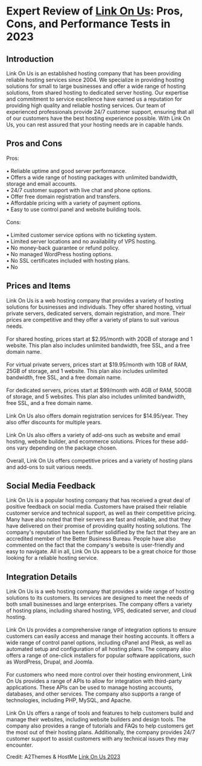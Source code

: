 <h1>Expert Review of <a href="https://a2themes.com/link-on-us-reviews">Link On Us</a>: Pros, Cons, and Performance Tests in 2023</h1>
<h2>Introduction</h2>
Link On Us is an established hosting company that has been providing reliable hosting services since 2004. We specialize in providing hosting solutions for small to large businesses and offer a wide range of hosting solutions, from shared hosting to dedicated server hosting. Our expertise and commitment to service excellence have earned us a reputation for providing high quality and reliable hosting services. Our team of experienced professionals provide 24/7 customer support, ensuring that all of our customers have the best hosting experience possible. With Link On Us, you can rest assured that your hosting needs are in capable hands.
<h2>Pros and Cons</h2>
Pros:<br><br>• Reliable uptime and good server performance.<br>• Offers a wide range of hosting packages with unlimited bandwidth, storage and email accounts.<br>• 24/7 customer support with live chat and phone options.<br>• Offer free domain registration and transfers.<br>• Affordable pricing with a variety of payment options.<br>• Easy to use control panel and website building tools.<br><br>Cons:<br><br>• Limited customer service options with no ticketing system.<br>• Limited server locations and no availability of VPS hosting.<br>• No money-back guarantee or refund policy.<br>• No managed WordPress hosting options.<br>• No SSL certificates included with hosting plans.<br>• No
<h2>Prices and Items</h2>
Link On Us is a web hosting company that provides a variety of hosting solutions for businesses and individuals. They offer shared hosting, virtual private servers, dedicated servers, domain registration, and more. Their prices are competitive and they offer a variety of plans to suit various needs.<br><br>For shared hosting, prices start at $2.95/month with 20GB of storage and 1 website. This plan also includes unlimited bandwidth, free SSL, and a free domain name.<br><br>For virtual private servers, prices start at $19.95/month with 1GB of RAM, 25GB of storage, and 1 website. This plan also includes unlimited bandwidth, free SSL, and a free domain name.<br><br>For dedicated servers, prices start at $99/month with 4GB of RAM, 500GB of storage, and 5 websites. This plan also includes unlimited bandwidth, free SSL, and a free domain name.<br><br>Link On Us also offers domain registration services for $14.95/year. They also offer discounts for multiple years.<br><br>Link On Us also offers a variety of add-ons such as website and email hosting, website builder, and ecommerce solutions. Prices for these add-ons vary depending on the package chosen.<br><br>Overall, Link On Us offers competitive prices and a variety of hosting plans and add-ons to suit various needs.
<h2>Social Media Feedback</h2>
Link On Us is a popular hosting company that has received a great deal of positive feedback on social media. Customers have praised their reliable customer service and technical support, as well as their competitive pricing. Many have also noted that their servers are fast and reliable, and that they have delivered on their promise of providing quality hosting solutions. The company's reputation has been further solidified by the fact that they are an accredited member of the Better Business Bureau. People have also commented on the fact that the company's website is user-friendly and easy to navigate. All in all, Link On Us appears to be a great choice for those looking for a reliable hosting service.
<h2>Integration Details</h2>
Link On Us is a web hosting company that provides a wide range of hosting solutions to its customers. Its services are designed to meet the needs of both small businesses and large enterprises. The company offers a variety of hosting plans, including shared hosting, VPS, dedicated server, and cloud hosting.<br><br>Link On Us provides a comprehensive range of integration options to ensure customers can easily access and manage their hosting accounts. It offers a wide range of control panel options, including cPanel and Plesk, as well as automated setup and configuration of all hosting plans. The company also offers a range of one-click installers for popular software applications, such as WordPress, Drupal, and Joomla.<br><br>For customers who need more control over their hosting environment, Link On Us provides a range of APIs to allow for integration with third-party applications. These APIs can be used to manage hosting accounts, databases, and other services. The company also supports a range of technologies, including PHP, MySQL, and Apache.<br><br>Link On Us offers a range of tools and features to help customers build and manage their websites, including website builders and design tools. The company also provides a range of tutorials and FAQs to help customers get the most out of their hosting plans. Additionally, the company provides 24/7 customer support to assist customers with any technical issues they may encounter.
<p>Credit: A2Themes & HostMe <a href="https://a2themes.com/link-on-us-reviews">Link On Us 2023</a></p>